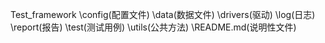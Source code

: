 Test_framework
    \config(配置文件)
    \data(数据文件)
    \drivers(驱动)
    \log(日志)
    \report(报告)
    \test(测试用例)
    \utils(公共方法)
    \README.md(说明性文件)